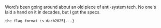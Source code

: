 Word’s been going around about an old piece of anti-system tech. No one's laid a hand on it in decades, but I got the specs.

    the flag format is dach2025{...}
